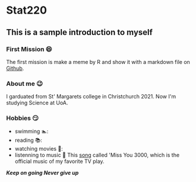 # Stat220
## This is a sample introduction to myself

### First Mission :smile:
The first mission is make a meme by R  and show it with a markdown file on [Github](https://github.com/EllieLiu45/stat220). 

### About me :wink:
I garduated from St' Margarets college in Christchurch 2021. Now I'm studying Science at UoA.

### Hobbies :smirk:
- swimming 🏊:
- reading 📚:
- watching movies 🎥:
- listenning to music :musical_note:  This [song](https://youtu.be/pbSji_3prUc) called 'Miss You 3000, which is the official music of my favorite TV play.

**_Keep on going Never give up_**
